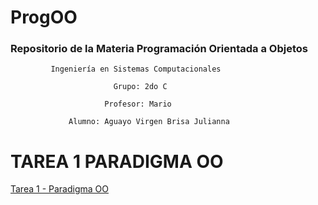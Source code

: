 # ProgOO
### Repositorio de la Materia Programación Orientada a Objetos
             Ingeniería en Sistemas Computacionales

                           Grupo: 2do C

                         Profesor: Mario

                 Alumno: Aguayo Virgen Brisa Julianna

# TAREA 1 PARADIGMA OO
[Tarea 1 - Paradigma OO](https://github.com/BrisaAguayo/ProgOO/tree/main/ParadigmaOO)



